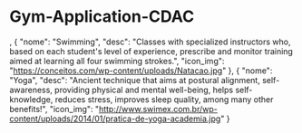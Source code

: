 # Gym-Application-CDAC

,
    {
      "nome": "Swimming",
      "desc": "Classes with specialized instructors who, based on each student's level of experience, prescribe and monitor training aimed at learning all four swimming strokes.",
      "icon_img": "https://conceitos.com/wp-content/uploads/Natacao.jpg"
    },
    {
      "nome": "Yoga",
      "desc": "Ancient technique that aims at postural alignment, self-awareness, providing physical and mental well-being, helps self-knowledge, reduces stress, improves sleep quality, among many other benefits!",
      "icon_img": "http://www.swimex.com.br/wp-content/uploads/2014/01/pratica-de-yoga-academia.jpg"
    }
